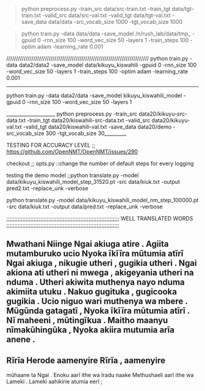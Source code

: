 > python preprocess.py -train_src data/src-train.txt -train_tgt data/tgt-train.txt -valid_src data/src-val.txt -valid_tgt data/tgt-val.txt -save_data data/data -src_vocab_size 1000 -tgt_vocab_size 1000

> python train.py -data data/data -save_model /n/rush_lab/data/tmp_ -gpuid 0 -rnn_size 100 -word_vec_size 50 -layers 1 -train_steps 100 -optim adam  -learning_rate 0.001

//////////////////////////////////////////////////////////////////////////
 python train.py -data data2/data2 -save_model data/kikuyu_kiswahili -gpuid 0 -rnn_size 100 -word_vec_size 50 -layers 1 -train_steps 100 -optim adam  -learning_rate 0.001



************************************************************************
python train.py -data data2/data -save_model kikuyu_kiswahili_model -gpuid 0 -rnn_size 100 -word_vec_size 50 -layers 1

____________________ python preprocess.py -train_src data20/kikuyu-src-data.txt -train_tgt data20/kiswahili-src-data.txt -valid_src data20/kikuyu-val.txt -valid_tgt data20/kiswahili-val.txt -save_data data20/demo -src_vocab_size 300 -tgt_vocab_size 30_________

TESTING FOR ACCURACY LEVEL ;; https://github.com/OpenNMT/OpenNMT/issues/290


checkout ;; opts.py ::change the number of default steps for every logging

testing the demo model ;;python translate.py -model data/kikuyu_kiswahili_model_step_31520.pt -src data/kiuk.txt -output pred2.txt -replace_unk -verbose


 python translate.py -model data/kikuyu_kiswahili_model_nm_step_100000.pt -src data/kiuk.txt -output data/pred.txt -replace_unk -verbose

 ;;;;;;;;;;;;;;;;;;;;;;;;;;;;;;;;;;;;;;;;;;;;;;;;;;;;;;;;;;;;;;;;;;;;;;
 WELL TRANSLATED WORDS
 ;;;;;;;;;;;;;;;;;;;;;;;;;;;;;;;;;;;;;;;;;;;;;;;;;;;;;;;;;;;;;;;;;;;;;;

 Mwathani
 Niinge Ngai akiuga atire .
 Agiita mutamburuko ucio 
 Nyoka ĩkĩĩra mũtumia atĩrĩ
 Ngai akiuga , nikugie utheri , gugikia utheri .
 Ngai akiona ati utheri ni mwega , akigeyania utheri na nduma .
 Utheri akiwita muthenya nayo nduma akimiita utuku . Nakuo gugituka , gugicooka gugikia . Ucio niguo wari muthenya wa mbere .
 Mũgũnda gatagatĩ ,
Nyoka ĩkĩĩra mũtumia atĩrĩ .
Nĩ maheeni , mũtingĩkua .
Maitho maanyu nĩmakũhingũka , 
Nyoka akiira mutumia
arĩa anene .
--------------------------------------------------------------------------------
Rĩrĩa Herode aamenyire
Rĩrĩa , aamenyire
---------------------------------------------------------------------------------
mũhaane ta Ngai .
Enoku aarĩ ithe wa Iradu
naake Methushaeli aarĩ ithe wa Lameki .
Lameki aahikirie atumia eerĩ ; 